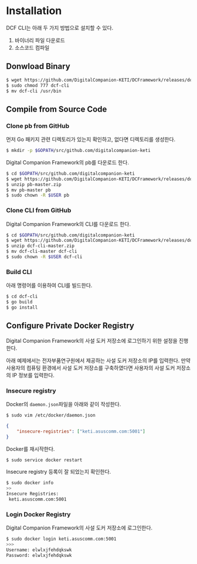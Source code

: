 # Installation

DCF CLI는 아래 두 가지 방법으로 설치할 수 있다.

1. 바이너리 파일 다운로드
2. 소스코드 컴파일



## Donwload Binary

```bash
$ wget https://github.com/DigitalCompanion-KETI/DCFramework/releases/download/v1.0.0/dcf-cli
$ sudo chmod 777 dcf-cli
$ mv dcf-cli /usr/bin
```



## Compile from Source Code



### Clone pb from GitHub

먼저 Go 패키지 관련 디렉토리가 있는지 확인하고, 없다면 디렉토리를 생성한다.

```bash
$ mkdir -p $GOPATH/src/github.com/digitalcompanion-keti
```



Digital Companion Framework의 pb를 다운로드 한다.

```bash
$ cd $GOPATH/src/github.com/digitalcompanion-keti
$ wget https://github.com/DigitalCompanion-KETI/DCFramework/releases/download/v1.0.0/pb-master.zip
$ unzip pb-master.zip
$ mv pb-master pb
$ sudo chown -R $USER pb
```



### Clone CLI from GitHub

Digital Companion Framework의 CLI를 다운로드 한다.

```bash
$ cd $GOPATH/src/github.com/digitalcompanion-keti
$ wget https://github.com/DigitalCompanion-KETI/DCFramework/releases/download/v1.0.1/dcf-cli-master.zip
$ unzip dcf-cli-master.zip
$ mv dcf-cli-master dcf-cli
$ sudo chown -R $USER dcf-cli
```



### Build CLI

아래 명령어를 이용하여 CLI를 빌드한다.

```bash
$ cd dcf-cli
$ go build
$ go install
```



## Configure Private Docker Registry

Digital Companion Framework의 사설 도커 저장소에 로그인하기 위한 설정을 진행한다.

아래 예제에서는 전자부품연구원에서 제공하는 사설 도커 저장소의 IP를 입력한다. 만약 사용자의 컴퓨팅 환경에서 사설 도커 저장소를 구축하였다면 사용자의 사설 도커 저장소의 IP 정보를 입력한다.



### Insecure registry

Docker의 `daemon.json`파일을 아래와 같이 작성한다.

```bash
$ sudo vim /etc/docker/daemon.json
```

```json
{
    "insecure-registries": ["keti.asuscomm.com:5001"]
}
```



Docker를 재시작한다.

```bash
$ sudo service docker restart
```



Insecure registry 등록이 잘 되었는지 확인한다.

```bash
$ sudo docker info
>>
Insecure Registries:
 keti.asuscomm.com:5001
```



### Login Docker Registry

Digital Companion Framework의 사설 도커 저장소에 로그인한다.

```bash
$ sudo docker login keti.asuscomm.com:5001
>>>
Username: elwlxjfehdqkswk
Password: elwlxjfehdqkswk
```



